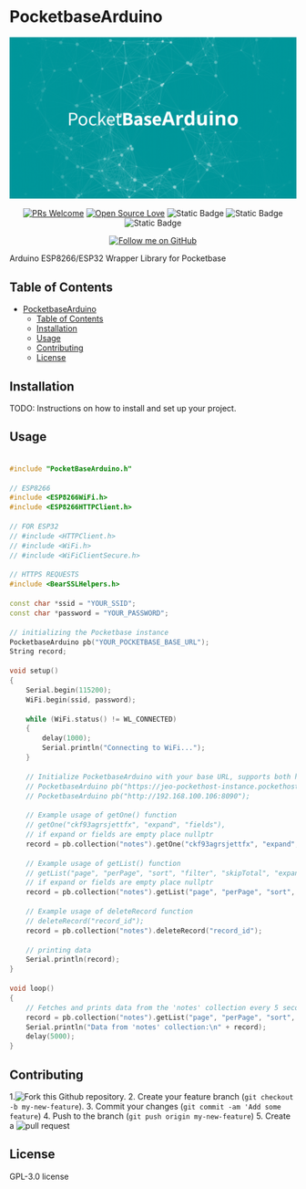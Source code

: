 # PocketbaseArduino

<div align="center">

![splash image](splash.png)


[![PRs Welcome](https://img.shields.io/badge/PRs-welcome-brightgreen.svg)](CONTRIBUTING.md)
[![Open Source Love](https://badges.frapsoft.com/os/v1/open-source.svg?v=103)](https://opensource.org/)
![Static Badge](https://img.shields.io/badge/version-v0.3.1-%2300969B?color=%2300969B&link=https%3A%2F%2Fgithub.com%2Fjeoooo%2FPocketbaseArduino%2Freleases)
![Static Badge](https://img.shields.io/badge/Pocketbase-Pocketbase?logo=pocketbase&logoColor=%23000&labelColor=%23fff&color=%23fff&link=https%3A%2F%2Fpocketbase.io%2F)
![Static Badge](https://img.shields.io/badge/Arduino-Arduino?logo=arduino&logoColor=%23fff&labelColor=%2300969B&color=%2300969B&link=https%3A%2F%2Fpocketbase.io%2F)
</div>

<div align="center">

[![Follow me on GitHub](https://img.shields.io/github/followers/jeoooo?label=Follow&style=social)](https://github.com/jeoooo)

</div>

Arduino ESP8266/ESP32 Wrapper Library for Pocketbase

## Table of Contents

- [PocketbaseArduino](#pocketbasearduino)
  - [Table of Contents](#table-of-contents)
  - [Installation](#installation)
  - [Usage](#usage)
  - [Contributing](#contributing)
  - [License](#license)

## Installation

TODO: Instructions on how to install and set up your project.

## Usage

```cpp

#include "PocketBaseArduino.h"

// ESP8266
#include <ESP8266WiFi.h>
#include <ESP8266HTTPClient.h>

// FOR ESP32
// #include <HTTPClient.h>
// #include <WiFi.h>
// #include <WiFiClientSecure.h>

// HTTPS REQUESTS
#include <BearSSLHelpers.h>

const char *ssid = "YOUR_SSID";
const char *password = "YOUR_PASSWORD";

// initializing the Pocketbase instance
PocketbaseArduino pb("YOUR_POCKETBASE_BASE_URL");
String record;

void setup()
{
    Serial.begin(115200);
    WiFi.begin(ssid, password);

    while (WiFi.status() != WL_CONNECTED)
    {
        delay(1000);
        Serial.println("Connecting to WiFi...");
    }

    // Initialize PocketbaseArduino with your base URL, supports both http and https
    // PocketbaseArduino pb("https://jeo-pockethost-instance.pockethost.io");
    // PocketbaseArduino pb("http://192.168.100.106:8090");

    // Example usage of getOne() function 
    // getOne("ckf93agrsjettfx", "expand", "fields"), 
    // if expand or fields are empty place nullptr
    record = pb.collection("notes").getOne("ckf93agrsjettfx", "expand", "fields");

    // Example usage of getList() function 
    // getList("page", "perPage", "sort", "filter", "skipTotal", "expand", "fields"), 
    // if expand or fields are empty place nullptr
    record = pb.collection("notes").getList("page", "perPage", "sort", "filter", "skipTotal", "expand", "fields");

    // Example usage of deleteRecord function
    // deleteRecord("record_id");
    record = pb.collection("notes").deleteRecord("record_id");

    // printing data
    Serial.println(record);
}

void loop()
{
    // Fetches and prints data from the 'notes' collection every 5 seconds
    record = pb.collection("notes").getList("page", "perPage", "sort", "filter", "skipTotal", "expand", "fields");
    Serial.println("Data from 'notes' collection:\n" + record);
    delay(5000);
}

```

## Contributing

1.![Fork](https://github.com/jeoooo/PocketbaseArduino/fork) this Github repository.
2. Create your feature branch (`git checkout -b my-new-feature`).
3. Commit your changes (`git commit -am 'Add some feature`)
4. Push to the branch (`git push origin my-new-feature`)
5. Create a ![pull request](https://github.com/jeoooo/PocketbaseArduino/pulls)

## License

GPL-3.0 license

